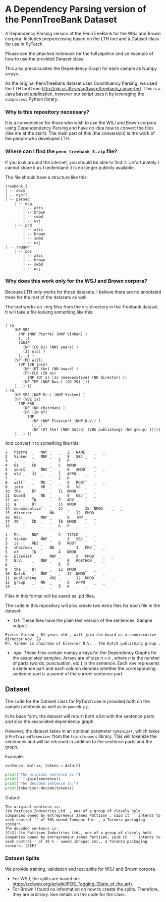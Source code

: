# A Dependency Parsing version of the PennTreeBank Dataset
A Dependency Parsing version of the PennTreeBank for the WSJ and Brown corpora. Includes preprocessing based on the LTH tool and a Dataset class for use in PyTorch.

Please see the attached notebook for the full pipeline and an example of how to use the provided Dataset class.

This also precalculates the Dependency Graph for each sample as Numpy arrays.

As the original PennTreeBank dataset uses Constituency Parsing, we used the LTH tool from http://nlp.cs.lth.se/software/treebank_converter/. This is a Java based application, however our script uses it by leveraging the `subprocess` Python library.

### Why is this repository necessary?

It is a convenience for those who wish to use the WSJ and Brown corpora using Dependendency Parsing and have no idea how to convert the files (like me at the start). The main part of this (the conversion) is the work of the people who developed LTH.

### Where can I find the `penn_treebank_3.zip` file?

If you look around the internet, you should be able to find it. Unfortunately I cannot share it as I understand it is no longer publicly available.

The file should have a structure like this:

```
treebank_3
| -- docs
| -- dysfl
| -- parsed
    | -- mrg
        | -- atis
        | -- brown
        | -- swbd
        | -- wsj
    | -- prd
        | -- atis
        | -- brown
        | -- swbd
        | -- wsj
| -- tagged
    | -- pos
        | -- atis
        | -- brown
        | -- swbd
        | -- wsj
```

### Why does this work only for the WSJ and Brown corpora?

Because LTH only works for those datasets. I believe there are no annotated trees for the rest of the datasets as well.

The tool works on .mrg files from the `mrg` directory in the Treebank dataset. It will take a file looking something like this:

```

( (S 
    (NP-SBJ 
      (NP (NNP Pierre) (NNP Vinken) )
      (, ,) 
      (ADJP 
        (NP (CD 61) (NNS years) )
        (JJ old) )
      (, ,) )
    (VP (MD will) 
      (VP (VB join) 
        (NP (DT the) (NN board) )
        (PP-CLR (IN as) 
          (NP (DT a) (JJ nonexecutive) (NN director) ))
        (NP-TMP (NNP Nov.) (CD 29) )))
    (. .) ))
( (S 
    (NP-SBJ (NNP Mr.) (NNP Vinken) )
    (VP (VBZ is) 
      (NP-PRD 
        (NP (NN chairman) )
        (PP (IN of) 
          (NP 
            (NP (NNP Elsevier) (NNP N.V.) )
            (, ,) 
            (NP (DT the) (NNP Dutch) (VBG publishing) (NN group) )))))
    (. .) ))

```

And convert it to something like this:

```
1	Pierre	_	NNP	_	_	2	NAME	_	_
2	Vinken	_	NNP	_	_	8	SBJ	_	_
3	,	_	,	_	_	2	P	_	_
4	61	_	CD	_	_	5	NMOD	_	_
5	years	_	NNS	_	_	6	AMOD	_	_
6	old	_	JJ	_	_	2	APPO	_	_
7	,	_	,	_	_	2	P	_	_
8	will	_	MD	_	_	0	ROOT	_	_
9	join	_	VB	_	_	8	VC	_	_
10	the	_	DT	_	_	11	NMOD	_	_
11	board	_	NN	_	_	9	OBJ	_	_
12	as	_	IN	_	_	9	ADV	_	_
13	a	_	DT	_	_	15	NMOD	_	_
14	nonexecutive	_	JJ	_	_	15	NMOD	_	_
15	director	_	NN	_	_	12	PMOD	_	_
16	Nov.	_	NNP	_	_	9	TMP	_	_
17	29	_	CD	_	_	16	NMOD	_	_
18	.	_	.	_	_	8	P	_	_

1	Mr.	_	NNP	_	_	2	TITLE	_	_
2	Vinken	_	NNP	_	_	3	SBJ	_	_
3	is	_	VBZ	_	_	0	ROOT	_	_
4	chairman	_	NN	_	_	3	PRD	_	_
5	of	_	IN	_	_	4	NMOD	_	_
6	Elsevier	_	NNP	_	_	5	PMOD	_	_
7	N.V.	_	NNP	_	_	6	POSTHON	_	_
8	,	_	,	_	_	6	P	_	_
9	the	_	DT	_	_	12	NMOD	_	_
10	Dutch	_	NNP	_	_	12	NMOD	_	_
11	publishing	_	VBG	_	_	12	NMOD	_	_
12	group	_	NN	_	_	6	APPO	_	_
13	.	_	.	_	_	3	P	_	_
```
Files in this format will be saved as .pd files.

The code in this repository will also create two extra files for each file in the dataset:

* *.txt*: These files have the plain text version of the sentences. Sample output:
```
Pierre Vinken , 61 years old , will join the board as a nonexecutive director Nov. 29 .
Mr. Vinken is chairman of Elsevier N.V. , the Dutch publishing group .

```
* *.npy*: These files contain numpy arrays for the Dependency Graphs for the associated samples. Arrays are of size $n \times n$
, where $n$ is the number of parts (words, punctuation, etc.) in the sentence. Each row represents a sentence part and each column denotes whether the corresponding sentence part is a parent of the current sentence part.

## Dataset

The code for the Dataset class for PyTorch use is provided both on the sample notebook as well as in `penndb.py`.

In its base form, the dataset will return both a list with the sentence parts and also the associated dependency graph.

However, the dataset takes in an optional parameter `tokenizer`, which takes a `PreTrainedTokenizer` from the `transformers` library. This will tokenize the sentences and will be returned in addition to the sentence parts and the graph.

Example:

```python
sentence, matrix, tokens = data[0]

print("The original sentence is:")
print(" ".join(sentence))
print("The decoded sentence is:")
print(tokenizer.decode(tokens))
```
Output:

```
The original sentence is:
Jim Pattison Industries Ltd. , one of a group of closely held companies owned by entrepreneur James Pattison , said it `` intends to seek control '' of 30%-owned Innopac Inc. , a Toronto packaging concern .
The decoded sentence is:
[CLS] Jim Pattison Industries Ltd., one of a group of closely held companies owned by entrepreneur James Pattison, said it ` ` intends to seek control'' of 30 % - owned Innopac Inc., a Toronto packaging concern. [SEP]
```
### Dataset Splits

We provide training, validation and test splits for WSJ and Brown corpora.
* For WSJ, the splits are based on: https://aclweb.org/aclwiki/POS_Tagging_(State_of_the_art).
* For Brown I found no information on how to create the splits. Therefore, they are arbitrary. See details on the code for the class. 

